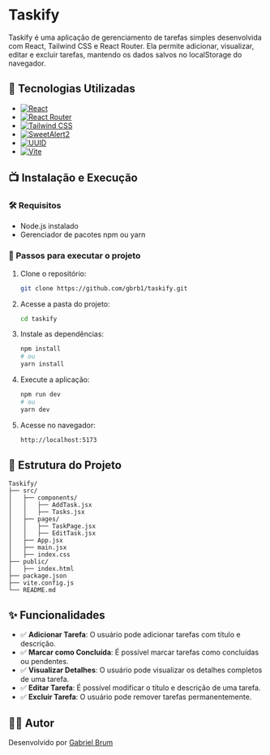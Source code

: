 # Taskify


Taskify é uma aplicação de gerenciamento de tarefas simples desenvolvida com React, Tailwind CSS e React Router. Ela permite adicionar, visualizar, editar e excluir tarefas, mantendo os dados salvos no localStorage do navegador.

## 🚀 Tecnologias Utilizadas

- [![React](https://img.shields.io/badge/React-20232A?style=for-the-badge&logo=react&logoColor=61DAFB)](https://www.npmjs.com/package/react)
- [![React Router](https://img.shields.io/badge/React_Router-CA4245?style=for-the-badge&logo=react-router&logoColor=white)](https://www.npmjs.com/package/react-router-dom)
- [![Tailwind CSS](https://img.shields.io/badge/Tailwind_CSS-38B2AC?style=for-the-badge&logo=tailwind-css&logoColor=white)](https://www.npmjs.com/package/tailwindcss)
- [![SweetAlert2](https://img.shields.io/badge/SweetAlert2-FF5733?style=for-the-badge)](https://www.npmjs.com/package/sweetalert2)
- [![UUID](https://img.shields.io/badge/UUID-Generated-green?style=for-the-badge)](https://www.npmjs.com/package/uuid)
- [![Vite](https://img.shields.io/badge/Vite-646CFF?style=for-the-badge&logo=vite&logoColor=white)](https://www.npmjs.com/package/vite)


## 📺 Instalação e Execução

### 🛠️ Requisitos

- Node.js instalado
- Gerenciador de pacotes npm ou yarn

### 📝 Passos para executar o projeto

1. Clone o repositório:

   ```sh
   git clone https://github.com/gbrb1/taskify.git
   ```

2. Acesse a pasta do projeto:

   ```sh
   cd taskify
   ```

3. Instale as dependências:

   ```sh
   npm install
   # ou
   yarn install
   ```

4. Execute a aplicação:

   ```sh
   npm run dev
   # ou
   yarn dev
   ```

5. Acesse no navegador:

   ```sh
   http://localhost:5173
   ```

## 🐂 Estrutura do Projeto

```
Taskify/
├── src/
│   ├── components/
│   │   ├── AddTask.jsx
│   │   ├── Tasks.jsx
│   ├── pages/
│   │   ├── TaskPage.jsx
│   │   ├── EditTask.jsx
│   ├── App.jsx
│   ├── main.jsx
│   ├── index.css
├── public/
│   ├── index.html
├── package.json
├── vite.config.js
└── README.md
```

## ✨ Funcionalidades

- ✅ **Adicionar Tarefa**: O usuário pode adicionar tarefas com título e descrição.
- ✅ **Marcar como Concluída**: É possível marcar tarefas como concluídas ou pendentes.
- ✅ **Visualizar Detalhes**: O usuário pode visualizar os detalhes completos de uma tarefa.
- ✅ **Editar Tarefa**: É possível modificar o título e descrição de uma tarefa.
- ✅ **Excluir Tarefa**: O usuário pode remover tarefas permanentemente.

## 👨‍💻 Autor

Desenvolvido por [Gabriel Brum](https://github.com/gbrb1)


